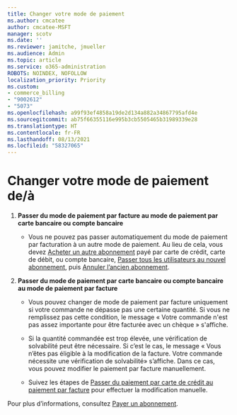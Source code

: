```yaml
---
title: Changer votre mode de paiement
ms.author: cmcatee
author: cmcatee-MSFT
manager: scotv
ms.date: ''
ms.reviewer: jamitche, jmueller
ms.audience: Admin
ms.topic: article
ms.service: o365-administration
ROBOTS: NOINDEX, NOFOLLOW
localization_priority: Priority
ms.custom:
- commerce_billing
- "9002612"
- "5073"
ms.openlocfilehash: a99f93ef4858a19de2d134a882a34867795afd4e
ms.sourcegitcommit: ab75f66355116e995b3cb5505465b31989339e28
ms.translationtype: HT
ms.contentlocale: fr-FR
ms.lasthandoff: 08/13/2021
ms.locfileid: "58327065"
---
```

# <a name="change-payment-method-fromto"></a>Changer votre mode de paiement de/à

1. **Passer du mode de paiement par facture au mode de paiement par carte bancaire ou compte bancaire**

    - Vous ne pouvez pas passer automatiquement du mode de paiement par facturation à un autre mode de paiement. Au lieu de cela, vous devez [Acheter un autre abonnement](https://docs.microsoft.com/microsoft-365/commerce/try-or-buy-microsoft-365#buy-a-different-subscription) payé par carte de crédit, carte de débit, ou compte bancaire, [Passer tous les utilisateurs au nouvel abonnement](https://docs.microsoft.com/microsoft-365/commerce/subscriptions/move-users-different-subscription), puis [Annuler l’ancien abonnement](https://docs.microsoft.com/microsoft-365/commerce/subscriptions/cancel-your-subscription).

2. **Passer du mode de paiement par carte bancaire ou compte bancaire au mode de paiement par facture**

    - Vous pouvez changer de mode de paiement par facture uniquement si votre commande ne dépasse pas une certaine quantité. Si vous ne remplissez pas cette condition, le message « Votre commande n'est pas assez importante pour être facturée avec un chèque » s'affiche.

    - Si la quantité commandée est trop élevée, une vérification de solvabilité peut être nécessaire. Si c’est le cas, le message « Vous n’êtes pas éligible à la modification de la facture. Votre commande nécessite une vérification de solvabilité» s’affiche. Dans ce cas, vous pouvez modifier le paiement par facture manuellement.

    - Suivez les étapes de [Passer du paiement par carte de crédit au paiement par facture](how-do-i-change-from-credit-card-payments-to-invoice.md) pour effectuer la modification manuelle.

Pour plus d’informations, consultez [Payer un abonnement](https://docs.microsoft.com/microsoft-365/commerce/billing-and-payments/pay-for-your-subscription).
